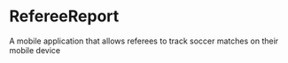 # RefereeReport
A mobile application that allows referees to track soccer matches on their mobile device
